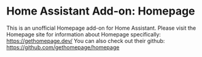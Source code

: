 # Home Assistant Add-on: Homepage
This is an unofficial Homepage add-on for Home Assistant.
Please visit the Homepage site for information about Homepage specifically: https://gethomepage.dev/
You can also check out their github: https://github.com/gethomepage/homepage
